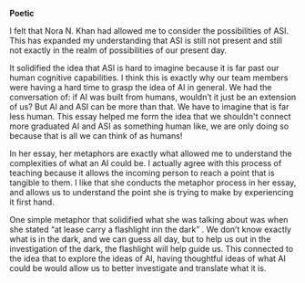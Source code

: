 **Poetic**

I felt that Nora N. Khan had allowed me to consider the possibilities of ASI. This has expanded my understanding that ASI is still not present and still not exactly in the realm of possibilities of our present day.

It solidified the idea that ASI is hard to imagine because it is far past our human cognitive capabilities. I think this is exactly why our team members were having a  hard time to grasp the idea of AI in general. We had the conversation of: if AI was built from humans, wouldn’t it just be an extension of us? But AI and ASI can be more than that. We have to imagine that is far less human. This essay helped me form the idea that we shouldn't connect more graduated AI and ASI as something human like, we are only doing so because that is all we can think of as humans!

In her essay, her metaphors are exactly what allowed me to understand the complexities of what an AI could be. I actually agree with this process of teaching because it allows the incoming person to reach a point that is tangible to them. I like that she conducts the metaphor process in her essay, and allows us to understand the point she is trying to make by experiencing it first hand.

One simple metaphor that solidified what she was talking about was when she stated “at lease carry a flashlight inn the dark” . We don’t know exactly what is in the dark, and we can guess all day, but to help us out in the investigation of the dark, the flashlight will help guide us.  This connected to the idea that to explore the ideas of AI, having thoughtful ideas of what AI could be would allow us to better investigate and translate what it is.
